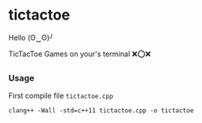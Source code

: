 # tictactoe

Hello (ʘ‿ʘ)╯

TicTacToe Games on your's terminal ❌⭕❌

<h3> Usage </h3>

First compile file `tictactoe.cpp`

```
clang++ -Wall -std=c++11 tictactoe.cpp -o tictactoe
```
